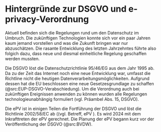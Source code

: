 # Hintergründe zur DSGVO und e-privacy-Verordnung

Aktuell befinden sich die Regelungen rund um den Datenschutz im Umbruch. Die zukünftigen Technologien konnte sich vor ein paar Jahren kaum jemand vorstellen und was die Zukunft bringen war nur abzuschätzen. Die rasante Entwicklung des letzten Jahrzehntes führte also folgich dazu, dass neue und diesmal einheitliche Regelung geschaffen werden mussten.

Die DSGVO löst die Datenschutzrichtlinie 95/46/EG aus dem Jahr 1995 ab. Da zu der Zeit das Internet noch eine neue Entwicklung war, umfasst die Richtline nicht die heutigen Datenverarbeitungsmöglichkeiten. Aufgrund dessen hat die EU beschlossen eine neue Gesetzesgrundlage zu schaffen (@src:EUP-DSGVO-Verabschiedung). Um die Verordnung auch bei zukünftigen Ereignissen anwenden zu können wurden alle Regelungen technologieunabhängig formuliert (vgl. Präambel Abs. 15, DSGVO).

Die ePV ist in einigen Teilen die Fortführung der DSGVO und löst die Richtlinie 2002/58/EC ab ((vgl. Betreff, ePV ). Es wird 2024 mit dem Inkrafttreten der ePV gerechnet. Die Planung der ePV begann kurz vor der Veröffentlichung der DSGVO (@src:BVDW).
